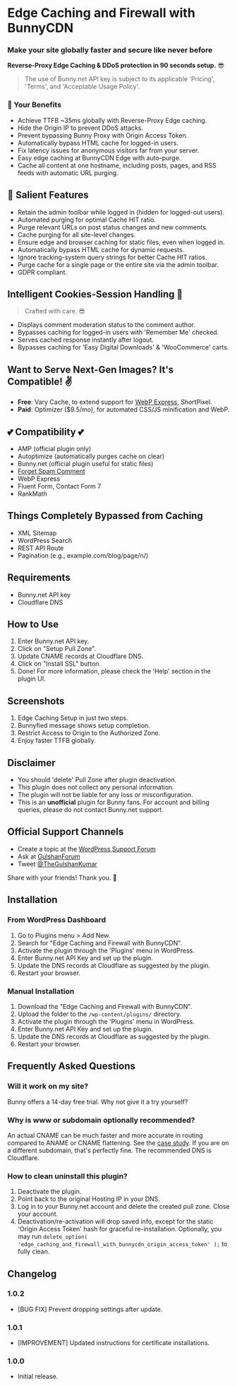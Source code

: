 # Edge Caching and Firewall with BunnyCDN

### Make your site globally faster and secure like never before


**Reverse-Proxy Edge Caching & DDoS protection in 90 seconds setup.** 😎

> The use of Bunny.net API key is subject to its applicable 'Pricing', 'Terms', and 'Acceptable Usage Policy'.

### 🎁 Your Benefits
- Achieve TTFB ~35ms globally with Reverse-Proxy Edge caching.
- Hide the Origin IP to prevent DDoS attacks.
- Prevent bypassing Bunny Proxy with Origin Access Token.
- Automatically bypass HTML cache for logged-in users.
- Fix latency issues for anonymous visitors far from your server.
- Easy edge caching at BunnyCDN Edge with auto-purge.
- Cache all content at one hostname, including posts, pages, and RSS feeds with automatic URL purging.

## 🥉 Salient Features
- Retain the admin toolbar while logged in (hidden for logged-out users).
- Automated purging for optimal Cache HIT ratio.
- Purge relevant URLs on post status changes and new comments.
- Cache purging for all site-level changes.
- Ensure edge and browser caching for static files, even when logged in.
- Automatically bypass HTML cache for dynamic requests.
- Ignore tracking-system query strings for better Cache HIT ratios.
- Purge cache for a single page or the entire site via the admin toolbar.
- GDPR compliant.

## Intelligent Cookies-Session Handling 👏
> Crafted with care. 😎
- Displays comment moderation status to the comment author.
- Bypasses caching for logged-in users with 'Remember Me' checked.
- Serves cached response instantly after logout.
- Bypasses caching for 'Easy Digital Downloads' & 'WooCommerce' carts.

## Want to Serve Next-Gen Images? It's Compatible! ✌️
- **Free**: Vary Cache, to extend support for [WebP Express](https://www.gulshankumar.net/how-to-serve-webp-format-images-in-wordpress/#nginx), ShortPixel.
- **Paid**: Optimizer ($9.5/mo), for automated CSS/JS minification and WebP.

## 💕 Compatibility 💕
- AMP (official plugin only)
- Autoptimize (automatically purges cache on clear)
- Bunny.net (official plugin useful for static files)
- [Forget Spam Comment](https://wordpress.org/plugins/forget-spam-comment/)
- WebP Express
- Fluent Form, Contact Form 7
- RankMath

## Things Completely Bypassed from Caching
- XML Sitemap
- WordPress Search
- REST API Route
- Pagination (e.g., example.com/blog/page/n/)

## Requirements
- Bunny.net API key
- Cloudflare DNS

## How to Use
1. Enter Bunny.net API key.
2. Click on "Setup Pull Zone".
3. Update CNAME records at Cloudflare DNS.
4. Click on "Install SSL" button.
5. Done! For more information, please check the 'Help' section in the plugin UI.

## Screenshots
1. Edge Caching Setup in just two steps.
2. Bunnyfied message shows setup completion.
3. Restrict Access to Origin to the Authorized Zone.
4. Enjoy faster TTFB globally.

## Disclaimer
- You should 'delete' Pull Zone after plugin deactivation.
- This plugin does not collect any personal information.
- The plugin will not be liable for any loss or misconfiguration.
- This is an **unofficial** plugin for Bunny fans. For account and billing queries, please do not contact Bunny.net support.

## Official Support Channels
- Create a topic at the [WordPress Support Forum](https://wordpress.org/support/plugin/edge-caching-firewall-bunnycdn/)
- Ask at [GulshanForum](https://help.gulshankumar.net)
- Tweet [@TheGulshanKumar](https://twitter.com/TheGulshanKumar) 

Share with your friends! Thank you. 🙂 

## Installation

### From WordPress Dashboard
1. Go to Plugins menu > Add New.
2. Search for "Edge Caching and Firewall with BunnyCDN".
3. Activate the plugin through the 'Plugins' menu in WordPress.
4. Enter Bunny.net API Key and set up the plugin.
5. Update the DNS records at Cloudflare as suggested by the plugin.
6. Restart your browser.

### Manual Installation
1. Download the "Edge Caching and Firewall with BunnyCDN".
2. Upload the folder to the `/wp-content/plugins/` directory.
3. Activate the plugin through the 'Plugins' menu in WordPress.
4. Enter Bunny.net API Key and set up the plugin.
5. Update the DNS records at Cloudflare as suggested by the plugin.
6. Restart your browser.

## Frequently Asked Questions

### Will it work on my site?
Bunny offers a 14-day free trial. Why not give it a try yourself?

### Why is www or subdomain optionally recommended?
An actual CNAME can be much faster and more accurate in routing compared to ANAME or CNAME flattening. See the [case study](https://www.gulshankumar.net/using-cloudflare-dns-without-cdn-or-waf/#Should-you-use-Cloudflare-DNS). If you are on a different subdomain, that's perfectly fine. The recommended DNS is Cloudflare.

### How to clean uninstall this plugin?
1. Deactivate the plugin.
2. Point back to the original Hosting IP in your DNS.
3. Log in to your Bunny.net account and delete the created pull zone. Close your account.
4. Deactivation/re-activation will drop saved info, except for the static 'Origin Access Token' hash for graceful re-installation. Optionally, you may run `delete_option( 'edge_caching_and_firewall_with_bunnycdn_origin_access_token' );` to fully clean.

## Changelog

### 1.0.2
- [BUG FIX] Prevent dropping settings after update.

### 1.0.1
- [IMPROVEMENT] Updated instructions for certificate installations.

### 1.0.0
- Initial release.
